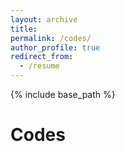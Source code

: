 ```yaml
---
layout: archive
title: 
permalink: /codes/
author_profile: true
redirect_from:
  - /resume
---
```


{% include base_path %}

Codes
======
